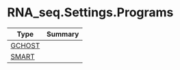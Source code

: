 ﻿
# RNA_seq.Settings.Programs

|Type|Summary|
|----|-------|
|[GCHOST](./GCHOST.md)||
|[SMART](./SMART.md)||

